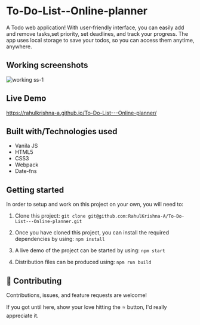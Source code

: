 
# To-Do-List--Online-planner
 
  A Todo web application! With  user-friendly interface, you can easily add and remove tasks,set priority, set deadlines, and track your progress. The app uses local storage to save your todos, so you can access them anytime, anywhere.


## Working screenshots
![working ss-1](https://user-images.githubusercontent.com/109454528/235475967-5fb2ad77-2ba9-4fc4-82c7-2209dffcf7a9.png)
## Live Demo

https://rahulkrishna-a.github.io/To-Do-List---Online-planner/
## Built with/Technologies used
- Vanila JS
- HTML5
- CSS3
- Webpack
- Date-fns

## Getting started

In order to setup and work on this project on your own, you will need to:

1. Clone this project:
`git clone git@github.com:RahulKrishna-A/To-Do-List---Online-planner.git`

2. Once you have cloned this project, you can install the required dependencies by using:
`npm install`

3. A live demo of the project can be started by using:
`npm start`

4. Distribution files can be produced using:
`npm run build`
## 🤝 Contributing
Contributions, issues, and feature requests are welcome!

If you got until here, show your love hitting the ⭐️ button, I'd really appreciate it.
